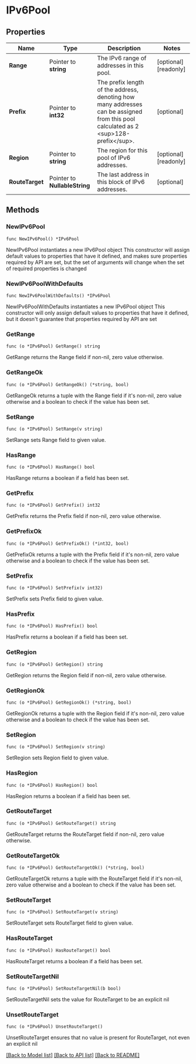 # IPv6Pool

## Properties

Name | Type | Description | Notes
------------ | ------------- | ------------- | -------------
**Range** | Pointer to **string** | The IPv6 range of addresses in this pool.  | [optional] [readonly] 
**Prefix** | Pointer to **int32** | The prefix length of the address, denoting how many addresses can be assigned from this pool calculated as 2 &lt;sup&gt;128-prefix&lt;/sup&gt;.  | [optional] 
**Region** | Pointer to **string** | The region for this pool of IPv6 addresses.  | [optional] [readonly] 
**RouteTarget** | Pointer to **NullableString** | The last address in this block of IPv6 addresses.  | [optional] 

## Methods

### NewIPv6Pool

`func NewIPv6Pool() *IPv6Pool`

NewIPv6Pool instantiates a new IPv6Pool object
This constructor will assign default values to properties that have it defined,
and makes sure properties required by API are set, but the set of arguments
will change when the set of required properties is changed

### NewIPv6PoolWithDefaults

`func NewIPv6PoolWithDefaults() *IPv6Pool`

NewIPv6PoolWithDefaults instantiates a new IPv6Pool object
This constructor will only assign default values to properties that have it defined,
but it doesn't guarantee that properties required by API are set

### GetRange

`func (o *IPv6Pool) GetRange() string`

GetRange returns the Range field if non-nil, zero value otherwise.

### GetRangeOk

`func (o *IPv6Pool) GetRangeOk() (*string, bool)`

GetRangeOk returns a tuple with the Range field if it's non-nil, zero value otherwise
and a boolean to check if the value has been set.

### SetRange

`func (o *IPv6Pool) SetRange(v string)`

SetRange sets Range field to given value.

### HasRange

`func (o *IPv6Pool) HasRange() bool`

HasRange returns a boolean if a field has been set.

### GetPrefix

`func (o *IPv6Pool) GetPrefix() int32`

GetPrefix returns the Prefix field if non-nil, zero value otherwise.

### GetPrefixOk

`func (o *IPv6Pool) GetPrefixOk() (*int32, bool)`

GetPrefixOk returns a tuple with the Prefix field if it's non-nil, zero value otherwise
and a boolean to check if the value has been set.

### SetPrefix

`func (o *IPv6Pool) SetPrefix(v int32)`

SetPrefix sets Prefix field to given value.

### HasPrefix

`func (o *IPv6Pool) HasPrefix() bool`

HasPrefix returns a boolean if a field has been set.

### GetRegion

`func (o *IPv6Pool) GetRegion() string`

GetRegion returns the Region field if non-nil, zero value otherwise.

### GetRegionOk

`func (o *IPv6Pool) GetRegionOk() (*string, bool)`

GetRegionOk returns a tuple with the Region field if it's non-nil, zero value otherwise
and a boolean to check if the value has been set.

### SetRegion

`func (o *IPv6Pool) SetRegion(v string)`

SetRegion sets Region field to given value.

### HasRegion

`func (o *IPv6Pool) HasRegion() bool`

HasRegion returns a boolean if a field has been set.

### GetRouteTarget

`func (o *IPv6Pool) GetRouteTarget() string`

GetRouteTarget returns the RouteTarget field if non-nil, zero value otherwise.

### GetRouteTargetOk

`func (o *IPv6Pool) GetRouteTargetOk() (*string, bool)`

GetRouteTargetOk returns a tuple with the RouteTarget field if it's non-nil, zero value otherwise
and a boolean to check if the value has been set.

### SetRouteTarget

`func (o *IPv6Pool) SetRouteTarget(v string)`

SetRouteTarget sets RouteTarget field to given value.

### HasRouteTarget

`func (o *IPv6Pool) HasRouteTarget() bool`

HasRouteTarget returns a boolean if a field has been set.

### SetRouteTargetNil

`func (o *IPv6Pool) SetRouteTargetNil(b bool)`

 SetRouteTargetNil sets the value for RouteTarget to be an explicit nil

### UnsetRouteTarget
`func (o *IPv6Pool) UnsetRouteTarget()`

UnsetRouteTarget ensures that no value is present for RouteTarget, not even an explicit nil

[[Back to Model list]](../README.md#documentation-for-models) [[Back to API list]](../README.md#documentation-for-api-endpoints) [[Back to README]](../README.md)


